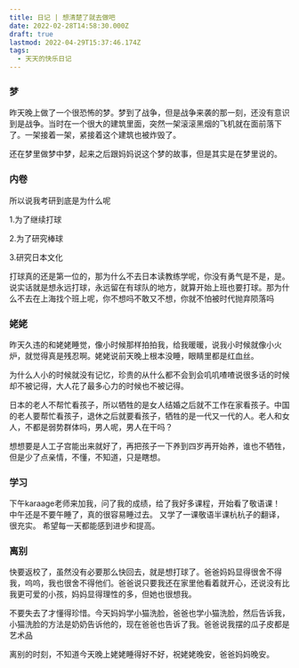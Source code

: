 ```yaml
---
title: 日记 | 想清楚了就去做吧
date: 2022-02-28T14:58:30.000Z
draft: true
lastmod: 2022-04-29T15:37:46.174Z
tags:
  - 天天的快乐日记
---
```

### 梦

昨天晚上做了一个很恐怖的梦。梦到了战争，但是战争来袭的那一刻，还没有意识到是战争。当时在一个很大的建筑里面，突然一架滚滚黑烟的飞机就在面前落下了。一架接着一架，紧接着这个建筑也被炸毁了。

还在梦里做梦中梦，起来之后跟妈妈说这个梦的故事，但是其实是在梦里说的。

### 内卷

所以说我考研到底是为什么呢

1.为了继续打球

2.为了研究棒球

3.研究日本文化

打球真的还是第一位的，那为什么不去日本读教练学呢，你没有勇气是不是，是。说实话就是想永远打球，永远留在有球队的地方，就算开始上班也要打球。那为什么不去在上海找个班上呢，你不想吗不敢又不想，你就不怕被时代抛弃陨落吗

### 姥姥

昨天久违的和姥姥睡觉，像小时候那样拍拍我，给我暖暖，说我小时候就像小火炉，就觉得真是残忍啊。姥姥说前天晚上根本没睡，眼睛里都是红血丝。

为什么人小的时候就没有记忆，珍贵的从什么都不会到会叽叽喳喳说很多话的时候却不被记得，大人花了最多心力的时候也不被记得。

日本的老人不帮忙看孩子，所以牺牲的是女人结婚之后就不工作在家看孩子。中国的老人要帮忙看孩子，退休之后就要看孩子，牺牲的是一代又一代的人。老人和女人，不都是弱势群体吗，男人呢，男人在干吗？

想想要是人工子宫能出来就好了，再把孩子一下养到四岁再开始养，谁也不牺牲，但是少了点亲情，不懂，不知道，只是瞎想。

### 学习

下午karaage老师来加我，问了我的成绩，给了我好多课程，开始看了敬语课！
中午还是不要午睡了，真的很容易睡过去。
又学了一课敬语半课杭杭子的翻译，很充实。
希望每一天都能感到进步和提高。

### 离别

快要返校了，虽然没有必要那么快回去，就是想打球了。爸爸妈妈显得很舍不得我，呜呜，我也很舍不得他们。爸爸说只要我还在家里他看着就开心，还说没有比我更可爱的小孩，妈妈显得理性的多，但她也很想我。

不要失去了才懂得珍惜。今天妈妈学小猫洗脸，爸爸也学小猫洗脸，然后告诉我，小猫洗脸的方法是奶奶告诉他的，现在爸爸也告诉了我。爸爸说我摆的瓜子皮都是艺术品

离别的时刻，不知道今天晚上姥姥睡得好不好，祝姥姥晚安，爸爸妈妈晚安。
